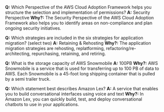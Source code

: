 **Q:** Which Perspective of the AWS Cloud Adoption Framework helps you structure the selection and implementation of permissions?
**A:** Security Perspective
**Why?:** The Security Perspective of the AWS Cloud Adoption Framework also helps you to identify areas on non-compliance and plan ongoing security initiatives.

**Q:** Which strategies are included in the six strategies for application migration? (select two)
**A:** Retaining & Rehosting
**Why?:** The application migration strategies are rehosting, replatforming, refactoring/re-architecting, repurchasing, retaining, and retiring.

**Q:** What is the storage capacity of AWS Snowmobile
**A:** 100PB
**Why?:** AWS Snowmobile is a service that is used for transferring up to 100 PB of data to AWS. Each Snowmobile is a 45-foot long shipping container that is pulled by a semi trailer truck.

**Q:** Which statement best describes Amazon Lex?
**A:** A service that enables you to build conversational interfaces using voice and text
**Why?:** In Amazon Lex, you can quickly build, test, and deploy conversational chatbots to use in your applications.
